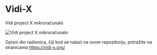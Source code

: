 # Vidi-X
Vidi project X mikroračunalo

![Vidi project X mikroračunalo](https://vidilab.com/media/k2/items/cache/679aa550c461b354cef4c5f72fe8c7ab_XL.jpg)

Opisni dio radionica, čiji kod se nalazi na ovom repozitoriju, potražite na stranicama https://vidi-x.org/

